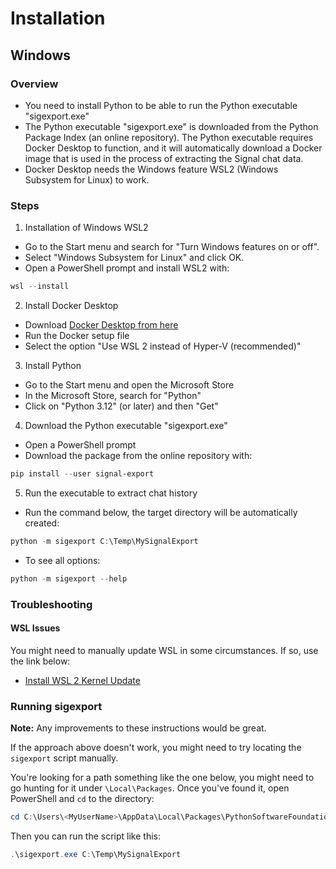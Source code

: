 # Installation
## Windows
### Overview
- You need to install Python to be able to run the Python executable "sigexport.exe"
- The Python executable "sigexport.exe" is downloaded from the Python Package Index (an online repository). The Python executable requires Docker Desktop to function, and it will automatically download a Docker image that is used in the process of extracting the Signal chat data.
- Docker Desktop needs the Windows feature WSL2 (Windows Subsystem for Linux) to work.

### Steps
1. Installation of Windows WSL2
- Go to the Start menu and search for "Turn Windows features on or off".
- Select "Windows Subsystem for Linux" and click OK.
- Open a PowerShell prompt and install WSL2 with:
```powershell
wsl --install
```

2. Install Docker Desktop
- Download [Docker Desktop from here](https://docs.docker.com/get-docker/)
- Run the Docker setup file
- Select the option "Use WSL 2 instead of Hyper-V (recommended)"

3. Install Python
- Go to the Start menu and open the Microsoft Store
- In the Microsoft Store, search for "Python"
- Click on "Python 3.12" (or later) and then "Get"
	
4. Download the Python executable "sigexport.exe"
- Open a PowerShell prompt
- Download the package from the online repository with:
```powershell
pip install --user signal-export
```

5. Run the executable to extract chat history
- Run the command below, the target directory will be automatically created:
```powershell
python -m sigexport C:\Temp\MySignalExport
```

- To see all options:
```powershell
python -m sigexport --help
```

### Troubleshooting
#### WSL Issues
You might need to manually update WSL in some circumstances. If so, use the link below:
- [Install WSL 2 Kernel Update](https://learn.microsoft.com/en-us/windows/wsl/install-manual#step-4---download-the-linux-kernel-update-package)

### Running sigexport
**Note:** Any improvements to these instructions would be great.

If the approach above doesn't work, you might need to try locating the `sigexport` script manually.

You're looking for a path something like the one below, you might need to go hunting for it under `\Local\Packages`.
Once you've found it, open PowerShell and `cd` to the directory:
```powershell
cd C:\Users\<MyUserName>\AppData\Local\Packages\PythonSoftwareFoundation.Python.3.XX_<random-letters>\LocalCache\local-packages\Python3XX\Scripts\
```

Then you can run the script like this:
```powershell
.\sigexport.exe C:\Temp\MySignalExport
```
